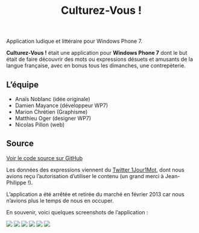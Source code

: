 ﻿---
title: Culturez-Vous !
layout: release
---

Application ludique et littéraire pour Windows Phone 7.

**Culturez-Vous !** était une application pour **Windows Phone 7** dont le but était de faire découvrir des mots ou expressions désuets et amusants de la langue française, avec en bonus tous les dimanches, une contrepèterie.

## L’équipe

- Anaïs Noblanc (idée originale)
- Damien Mayance (développeur WP7)
- Marion Chrétien (Graphisme)
- Matthieu Oger (designer WP7)
- Nicolas Pillon (web)

## Source

<a class="btn btn-primary" href="https://github.com/Valryon/Culturez-Vous/tree/master/app/wp7">Voir le code source sur GitHub</a>

Les données des expressions viennent du [Twitter 1Jour1Mot](http://twitter.com/1Jour1Mot), dont nous avions reçu l’autorisation d’utiliser le contenu (un grand merci à Jean-Philippe !).

L’application a été arrêtée et retirée du marché en février 2013 car nous n’avions plus le temps de nous en occuper.

En souvenir, voici quelques screenshots de l’application :

<img src="http://uppix.net/d/5/8/1e19cf19e36ce6e336426044d758f.png" />

<img src="http://uppix.net/1/9/6/775afc4e837235755225195841fbc.png" />

<img src="http://uppix.net/4/3/0/3f61380b6436cdb128378e0b967fc.png" />

<img src="http://uppix.net/a/c/8/a205bc4014966570ef4e140224cb1.png" />

<img src="http://uppix.net/5/9/c/1a5883d18a9b1f5711a293a1d0cb9.png" />

<img src="http://uppix.net/c/0/f/6a41f2c168f297eade54a9786618d.png" />
